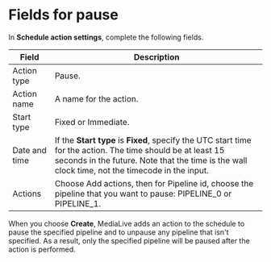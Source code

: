 # Fields for pause<a name="schedule-fields-for-pause"></a>

In **Schedule action settings**, complete the following fields\.


| Field | Description | 
| --- | --- | 
| Action type | Pause\. | 
| Action name | A name for the action\.  | 
|  Start type  | Fixed or Immediate\. | 
| Date and time |  If the **Start type** is **Fixed**, specify the UTC start time for the action\. The time should be at least 15 seconds in the future\. Note that the time is the wall clock time, not the timecode in the input\.  | 
| Actions | Choose Add actions, then for Pipeline id, choose the pipeline that you want to pause: PIPELINE\_0 or PIPELINE\_1\.  | 

When you choose **Create**, MediaLive adds an action to the schedule to pause the specified pipeline and to unpause any pipeline that isn't specified\. As a result, only the specified pipeline will be paused after the action is performed\.